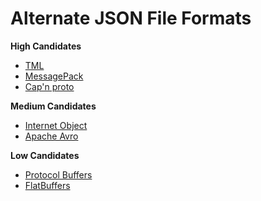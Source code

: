 # Alternate JSON File Formats

**High Candidates**
- [TML](https://github.com/cppfw/tml)
- [MessagePack](https://msgpack.org/index.html)
- [Cap'n proto](https://capnproto.org/)

**Medium Candidates**
- [Internet Object](https://docs.internetobject.org/)
- [Apache Avro](https://avro.apache.org/)

**Low Candidates**
- [Protocol Buffers](https://protobuf.dev/)
- [FlatBuffers](https://flatbuffers.dev/)
